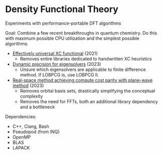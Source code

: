 # Density Functional Theory

Experiments with performance-portable DFT algorithms

Goal: Combine a few recent breakthroughs in quantum chemistry. Do this with maximum possible CPU utilization and the simplest possible algorithms.
- [Effectively universal XC functional](https://www.science.org/doi/10.1126/science.abj6511) (2021)
  - Removes entire libraries dedicated to handwritten XC heuristics
- [Dynamic precision for eigensolvers](https://pubs.acs.org/doi/10.1021/acs.jctc.2c00983) (2023)
  - Unsure which eigensolvers are applicable to finite difference method. If LOBPCG is, use LOBPCG II.
- [Real-space method achieving compute cost parity with plane-wave method](https://arxiv.org/pdf/2303.01937.pdf) (2023)
  - Removes orbital basis sets, drastically simplifying the conceptual complexity
  - Removes the need for FFTs, both an additional library dependency and a bottleneck

Dependencies:
- C++, Clang, Bash
- Pseudopod (from INQ)
- OpenMP
- BLAS
- LAPACK
